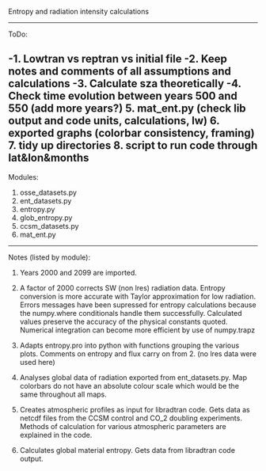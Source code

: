 Entropy and radiation intensity calculations

-------------------------------------
ToDo:

-1. Lowtran vs reptran vs initial file
-2. Keep notes and comments of all assumptions and calculations
-3. Calculate sza theoretically
-4. Check time evolution between years 500 and 550 (add more years?)
5. mat_ent.py (check lib output and code units, calculations, lw)
6. exported graphs (colorbar consistency, framing)
7. tidy up directories
8. script to run code through lat&lon&months
-------------------------------------
Modules:

1. osse_datasets.py
2. ent_datasets.py
3. entropy.py
4. glob_entropy.py
5. ccsm_datasets.py
6. mat_ent.py
-------------------------------------
Notes (listed by module):

1. Years 2000 and 2099 are imported.

2. A factor of 2000 corrects SW (non lres) radiation data.
   Entropy conversion is more accurate with Taylor approximation 
   for low radiation.
   Errors messages have been supressed for entropy calculations because the 
   numpy.where conditionals handle them successfully.
   Calculated values preserve the accuracy of the physical constants quoted.
   Numerical integration can become more efficient by use of numpy.trapz

3. Adapts entropy.pro into python with functions grouping the various
   plots.
   Comments on entropy and flux carry on from 2. (no lres data were used here)

4. Analyses global data of radiation exported from ent_datasets.py.
   Map colorbars do not have an absolute colour scale which would be the same 
   throughout all maps. 

5. Creates atmospheric profiles as input for libradtran code. Gets data as 
   netcdf files from the CCSM control and CO_2 doubling experiments.
   Methods of calculation for various atmospheric parameters are explained in 
   the code.

6. Calculates global material entropy. Gets data from libradtran code output.
